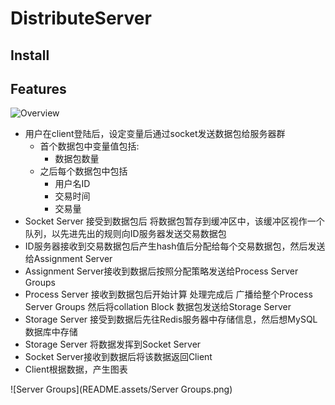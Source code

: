 # DistributeServer

## Install

## Features

![Overview](D:/Admin/Documents/GitHub/DistributeServer/demo/demo.assets/Overview-1709646817037-7.png)

- 用户在client登陆后，设定变量后通过socket发送数据包给服务器群
  - 首个数据包中变量值包括:
    - 数据包数量
  - 之后每个数据包中包括
    - 用户名ID
    - 交易时间
    - 交易量
- Socket Server 接受到数据包后 将数据包暂存到缓冲区中，该缓冲区视作一个队列，以先进先出的规则向ID服务器发送交易数据包
- ID服务器接收到交易数据包后产生hash值后分配给每个交易数据包，然后发送给Assignment Server
- Assignment Server接收到数据后按照分配策略发送给Process Server Groups 
- Process Server 接收到数据包后开始计算 处理完成后 广播给整个Process Server Groups 然后将collation Block 数据包发送给Storage Server 
- Storage Server 接受到数据后先往Redis服务器中存储信息，然后想MySQL数据库中存储
- Storage Server 将数据发挥到Socket Server 
- Socket Server接收到数据后将该数据返回Client
- Client根据数据，产生图表

![Server Groups](README.assets/Server Groups.png)